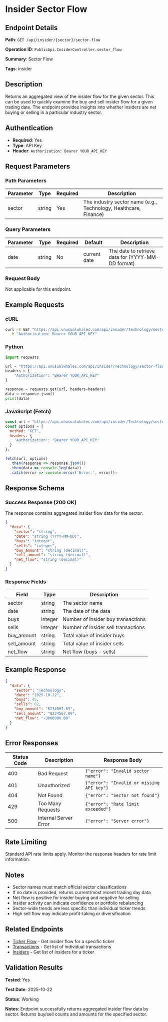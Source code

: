 # Insider Sector Flow

## Endpoint Details

**Path**: `GET /api/insider/{sector}/sector-flow`

**Operation ID**: `PublicApi.InsiderController.sector_flow`

**Summary**: Sector Flow

**Tags**: insider

## Description

Returns an aggregated view of the insider flow for the given sector. This can be used to quickly examine the buy and sell insider flow for a given trading date. The endpoint provides insights into whether insiders are net buying or selling in a particular industry sector.

## Authentication

- **Required**: Yes
- **Type**: API Key
- **Header**: `Authorization: Bearer YOUR_API_KEY`

## Request Parameters

### Path Parameters

| Parameter | Type | Required | Description |
|-----------|------|----------|-------------|
| sector | string | Yes | The industry sector name (e.g., Technology, Healthcare, Finance) |

### Query Parameters

| Parameter | Type | Required | Default | Description |
|-----------|------|----------|---------|-------------|
| date | string | No | current date | The date to retrieve data for (YYYY-MM-DD format) |

### Request Body

Not applicable for this endpoint.

## Example Requests

### cURL

```bash
curl -X GET "https://api.unusualwhales.com/api/insider/Technology/sector-flow" \
  -H "Authorization: Bearer YOUR_API_KEY"
```

### Python

```python
import requests

url = "https://api.unusualwhales.com/api/insider/Technology/sector-flow"
headers = {
    "Authorization": "Bearer YOUR_API_KEY"
}

response = requests.get(url, headers=headers)
data = response.json()
print(data)
```

### JavaScript (Fetch)

```javascript
const url = "https://api.unusualwhales.com/api/insider/Technology/sector-flow";
const options = {
  method: 'GET',
  headers: {
    'Authorization': 'Bearer YOUR_API_KEY'
  }
};

fetch(url, options)
  .then(response => response.json())
  .then(data => console.log(data))
  .catch(error => console.error('Error:', error));
```

## Response Schema

### Success Response (200 OK)

The response contains aggregated insider flow data for the sector.

```json
{
  "data": {
    "sector": "string",
    "date": "string (YYYY-MM-DD)",
    "buys": "integer",
    "sells": "integer",
    "buy_amount": "string (decimal)",
    "sell_amount": "string (decimal)",
    "net_flow": "string (decimal)"
  }
}
```

### Response Fields

| Field | Type | Description |
|-------|------|-------------|
| sector | string | The sector name |
| date | string | The date of the data |
| buys | integer | Number of insider buy transactions |
| sells | integer | Number of insider sell transactions |
| buy_amount | string | Total value of insider buys |
| sell_amount | string | Total value of insider sells |
| net_flow | string | Net flow (buys - sells) |

## Example Response

```json
{
  "data": {
    "sector": "Technology",
    "date": "2025-10-22",
    "buys": 45,
    "sells": 82,
    "buy_amount": "5234567.89",
    "sell_amount": "8234567.89",
    "net_flow": "-3000000.00"
  }
}
```

## Error Responses

| Status Code | Description | Response Body |
|-------------|-------------|---------------|
| 400 | Bad Request | `{"error": "Invalid sector name"}` |
| 401 | Unauthorized | `{"error": "Invalid or missing API key"}` |
| 404 | Not Found | `{"error": "Sector not found"}` |
| 429 | Too Many Requests | `{"error": "Rate limit exceeded"}` |
| 500 | Internal Server Error | `{"error": "Server error"}` |

## Rate Limiting

Standard API rate limits apply. Monitor the response headers for rate limit information.

## Notes

- Sector names must match official sector classifications
- If no date is provided, returns current/most recent trading day data
- Net flow is positive for insider buying and negative for selling
- Insider activity can indicate confidence or portfolio rebalancing
- Sector-wide trends are less specific than individual ticker trends
- High sell flow may indicate profit-taking or diversification

## Related Endpoints

- [Ticker Flow](/docs/insider/ticker-flow.md) - Get insider flow for a specific ticker
- [Transactions](/docs/insider/transactions.md) - Get list of individual transactions
- [Insiders](/docs/insider/insiders.md) - Get list of insiders for a ticker

## Validation Results

**Tested**: Yes

**Test Date**: 2025-10-22

**Status**: Working

**Notes**: Endpoint successfully returns aggregated insider flow data by sector. Returns buy/sell counts and amounts for the specified sector.
